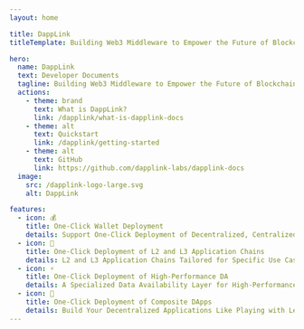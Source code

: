 ```yaml
---
layout: home

title: DappLink
titleTemplate: Building Web3 Middleware to Empower the Future of Blockchain

hero:
  name: DappLink
  text: Developer Documents 
  tagline: Building Web3 Middleware to Empower the Future of Blockchain
  actions:
    - theme: brand
      text: What is DappLink?
      link: /dapplink/what-is-dapplink-docs
    - theme: alt
      text: Quickstart
      link: /dapplink/getting-started
    - theme: alt
      text: GitHub
      link: https://github.com/dapplink-labs/dapplink-docs
  image:
    src: /dapplink-logo-large.svg
    alt: DappLink

features:
  - icon: 💰
    title: One-Click Wallet Deployment
    details: Support One-Click Deployment of Decentralized, Centralized, AA, and MPC Wallets.
  - icon: 🔗
    title: One-Click Deployment of L2 and L3 Application Chains
    details: L2 and L3 Application Chains Tailored for Specific Use Cases, Supporting Bitcoin, Ethereum, and Solana Ecosystems.
  - icon: ⚡️
    title: One-Click Deployment of High-Performance DA
    details: A Specialized Data Availability Layer for High-Performance Applications in Gaming and Social Networking.
  - icon: 🚀
    title: One-Click Deployment of Composite DApps
    details: Build Your Decentralized Applications Like Playing with Lego.
---
```


<style>
:root {
  --vp-home-hero-name-color: transparent;
  --vp-home-hero-name-background: -webkit-linear-gradient(120deg, #bd34fe 30%, #41d1ff);

  --vp-home-hero-image-background-image: linear-gradient(-45deg, #bd34fe 50%, #47caff 50%);
  --vp-home-hero-image-filter: blur(44px);
}

@media (min-width: 640px) {
  :root {
    --vp-home-hero-image-filter: blur(56px);
  }
}

@media (min-width: 960px) {
  :root {
    --vp-home-hero-image-filter: blur(68px);
  }
}
</style>
